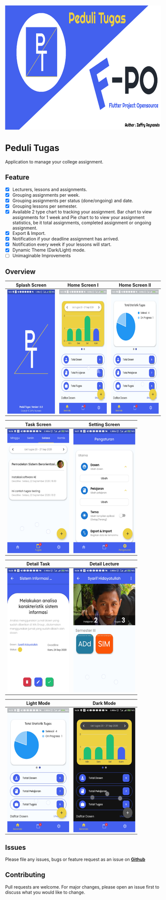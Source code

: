 <p align="center">
  <img src="https://github.com/zgramming/Peduli-Tugas/blob/master/screenshot/Banner%20Social%20Media%20Github.png" height="400">
</p>


# Peduli Tugas

Application to manage your college assignment.

## Feature
- [x] Lecturers, lessons and assignments.
- [x] Grouping assignments per week.
- [x] Grouping assignments per status (done/ongoing) and date.
- [x] Grouping lessons per semester.
- [x] Available 2 type chart to tracking your assignment. Bar chart to view assignments for 1 week and Pie chart to to view your assignment statistics, be it total assignments, completed assignment or ongoing assignment.
- [x] Export & Import.
- [x] Notification if your deadline assignment has arrived.
- [x] Notification every week if your lessons will start.
- [x] Dynamic Theme (Dark/Light) mode.
- [ ] Unimaginable Improvements 

## Overview

|Splash Screen|Home Screen I|Home Screen II|
|:-----------:|:--------:|:------------:|
|<img src="https://github.com/zgramming/Peduli-Tugas/blob/master/screenshot/splashscreen.jpg" height="400" width="200">|<img src="https://github.com/zgramming/Peduli-Tugas/blob/master/screenshot/homescreen1.jpg" height="400" width="200">|<img src="https://github.com/zgramming/Peduli-Tugas/blob/master/screenshot/homescreen2.jpg" height="400" width="200">|

|Task Screen|Setting Screen|
|:-----------:|:--------:|
|<img src="https://github.com/zgramming/Peduli-Tugas/blob/master/screenshot/taskscreen.jpg" height="400" width="200">|<img src="https://github.com/zgramming/Peduli-Tugas/blob/master/screenshot/settingscreen.jpg" height="400" width="200">|

|Detail Task|Detail Lecture|
|:-----------:|:--------:|
|<img src="https://github.com/zgramming/Peduli-Tugas/blob/master/screenshot/detailtugas.jpg" height="400" width="200">|<img src="https://github.com/zgramming/Peduli-Tugas/blob/master/screenshot/detaildosen.jpg" height="400" width="200">|

|Light Mode|Dark Mode|
|:-----------:|:--------:|
|<img src="https://github.com/zgramming/Peduli-Tugas/blob/master/screenshot/homescreen2.jpg" height="400" width="200">|<img src="https://github.com/zgramming/Peduli-Tugas/blob/master/screenshot/darkmode.jpg" height="400" width="200">|

## Issues

Please file any issues, bugs or feature request as an issue on <a href="https://github.com/zgramming/Peduli-Tugas/issues"><b> Github </b></a>

## Contributing

Pull requests are welcome. For major changes, please open an issue first to discuss what you would like to change.
